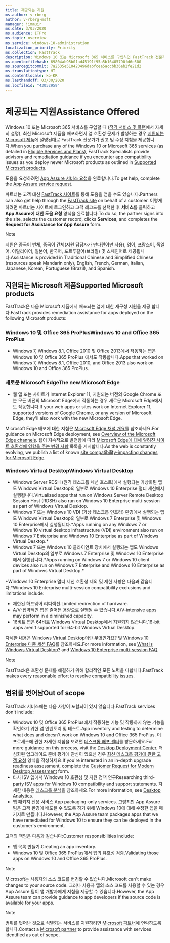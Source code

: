 ```yaml
---
title: 제공되는 지원
ms.author: v-rberg
author: v-rberg-msft
manager: jimmuir
ms.date: 3/03/2020
ms.audience: ITPro
ms.topic: overview
ms.service: windows-10-administration
localization_priority: Priority
ms.collection: FastTrack
description: Windows 10 또는 Microsoft 365 서비스를 구입하면 FastTrack 전문가가 Windows 10 및 Office 365 ProPlus를 배포하고 추가 비용 없이(적격 구독을 사용할 경우) 최신 상태로 유지하기 위한 권고 및 수정 지침을 제공합니다.
ms.openlocfilehash: 69804ab95b01ad45191f95a5b16405790fd6e500
ms.sourcegitcommit: 7a2535e510420496dabfcea5accbb36ab2fe21d2
ms.translationtype: HT
ms.contentlocale: ko-KR
ms.lasthandoff: 03/30/2020
ms.locfileid: "43052959"
---
```

# <a name="assistance-offered"></a><span data-ttu-id="59f7c-103">제공되는 지원</span><span class="sxs-lookup"><span data-stu-id="59f7c-103">Assistance Offered</span></span>  

<span data-ttu-id="59f7c-104">Windows 10 또는 Microsoft 365 서비스를 구입할 때 ([적격 서비스 및 플랜](M365-eligible-services-and-plans.md)에서 자세히 설명), 최신 Microsoft 제품을 배포하면서 앱 호환성 문제가 발생하는 경우 [지원되는 Microsoft 제품](#supported-microsoft-products)에 설명된대로 FastTrack 전문가가 권고 및 수정 지침을 제공합니다.</span><span class="sxs-lookup"><span data-stu-id="59f7c-104">When you purchase any of the Windows 10 or Microsoft 365 services (as detailed in [Eligible Services and Plans](M365-eligible-services-and-plans.md)), FastTrack Specialists provide advisory and remediation guidance if you encounter app compatibility issues as you deploy newer Microsoft products as outlined in [Supported Microsoft products](#supported-microsoft-products).</span></span>

<span data-ttu-id="59f7c-105">도움을 요청하려면 [App Assure 서비스 요청](https://go.microsoft.com/fwlink/?linkid=2022721)을 완료합니다.</span><span class="sxs-lookup"><span data-stu-id="59f7c-105">To get help, complete the [App Assure service request](https://go.microsoft.com/fwlink/?linkid=2022721).</span></span>

<span data-ttu-id="59f7c-106">파트너는 고객 대신 [FastTrack 사이트](https://go.microsoft.com/fwlink/?linkid=780698)를 통해 도움을 얻을 수도 있습니다.</span><span class="sxs-lookup"><span data-stu-id="59f7c-106">Partners can also get help through the [FastTrack site](https://go.microsoft.com/fwlink/?linkid=780698) on behalf of a customer.</span></span> <span data-ttu-id="59f7c-107">이렇게 하려면 파트너는 사이트에 로그인하고 고객 레코드를 선택한 후 **서비스**를 클릭하고 **App Assure에 대한 도움 요청** 양식을 완료합니다.</span><span class="sxs-lookup"><span data-stu-id="59f7c-107">To do so, the partner signs into the site, selects the customer record, clicks **Services**, and completes the **Request for Assistance for App Assure** form.</span></span>

> [!NOTE]
> <span data-ttu-id="59f7c-108">지원은 중국어 번체, 중국어 간체(지원 담당자가 만다린어만 사용), 영어, 프랑스어, 독일어, 이탈리아어, 일본어, 한국어, 포르투갈어(브라질) 및 스페인어로 제공됩니다.</span><span class="sxs-lookup"><span data-stu-id="59f7c-108">Assistance is provided in Traditional Chinese and Simplified Chinese (resources speak Mandarin only), English, French, German, Italian, Japanese, Korean, Portuguese (Brazil), and Spanish.</span></span> 

## <a name="supported-microsoft-products"></a><span data-ttu-id="59f7c-109">지원되는 Microsoft 제품</span><span class="sxs-lookup"><span data-stu-id="59f7c-109">Supported Microsoft products</span></span>

<span data-ttu-id="59f7c-110">FastTrack은 다음 Microsoft 제품에서 배포되는 앱에 대한 재구성 지원을 제공 합니다.</span><span class="sxs-lookup"><span data-stu-id="59f7c-110">FastTrack provides remediation assistance for apps deployed on the following Microsoft products:</span></span>

### <a name="windows-10-and-office-365-proplus"></a><span data-ttu-id="59f7c-111">Windows 10 및 Office 365 ProPlus</span><span class="sxs-lookup"><span data-stu-id="59f7c-111">Windows 10 and Office 365 ProPlus</span></span>

- <span data-ttu-id="59f7c-112">Windows 7, Windows 8.1, Office 2010 및 Office 2013에서 작동하는 앱은 Windows 10 및 Office 365 ProPlus 에서도 작동합니다.</span><span class="sxs-lookup"><span data-stu-id="59f7c-112">Apps that worked on Windows 7, Windows 8.1, Office 2010, and Office 2013 also work on Windows 10 and Office 365 ProPlus.</span></span>

### <a name="the-new-microsoft-edge"></a><span data-ttu-id="59f7c-113">새로운 Microsoft Edge</span><span class="sxs-lookup"><span data-stu-id="59f7c-113">The new Microsoft Edge</span></span>

- <span data-ttu-id="59f7c-114">웹 앱 또는 사이트가 Internet Explorer 11, 지원되는 버전의 Google Chrome 또는 모든 버전의 Microsoft Edge에서 작동하는 경우 새로운 Microsoft Edge에서도 작동합니다.</span><span class="sxs-lookup"><span data-stu-id="59f7c-114">If your web apps or sites work on Internet Explorer 11, supported versions of Google Chrome, or any version of Microsoft Edge, they'll also work with the new Microsoft Edge.</span></span>

<span data-ttu-id="59f7c-115">Microsoft Edge 배포에 대한 지침은 [Microsoft Edge 채널 개요](https://docs.microsoft.com/DeployEdge/microsoft-edge-channels)를 참조하세요.</span><span class="sxs-lookup"><span data-stu-id="59f7c-115">For guidance on Microsoft Edge deployment, see [Overview of the Microsoft Edge channels](https://docs.microsoft.com/DeployEdge/microsoft-edge-channels).</span></span> <span data-ttu-id="59f7c-116">웹이 지속적으로 발전함에 따라 [Microsoft Edge에 대해 알려진 사이트 호환성에 영향을 주는 변경 사항](https://docs.microsoft.com/microsoft-edge/web-platform/site-impacting-changes) 목록을 게시합니다.</span><span class="sxs-lookup"><span data-stu-id="59f7c-116">As the web is constantly evolving, we publish a list of known [site compatibility-impacting changes for Microsoft Edge](https://docs.microsoft.com/microsoft-edge/web-platform/site-impacting-changes).</span></span>

### <a name="windows-virtual-desktop"></a><span data-ttu-id="59f7c-117">Windows Virtual Desktop</span><span class="sxs-lookup"><span data-stu-id="59f7c-117">Windows Virtual Desktop</span></span>

- <span data-ttu-id="59f7c-118">Windows Server RDSH (원격 데스크톱 세션 호스트)에서 실행되는 가상화된 앱도 Windows Virtual Desktop의 일부로 Windows 10 Enterprise 멀티 세션에서 실행됩니다.</span><span class="sxs-lookup"><span data-stu-id="59f7c-118">Virtualized apps that run on Windows Server Remote Desktop Session Host (RDSH) also run on Windows 10 Enterprise multi-session as part of Windows Virtual Desktop.</span></span>
- <span data-ttu-id="59f7c-119">Windows 7 또는 Windows 10 VDI (가상 데스크톱 인프라) 환경에서 실행되는 앱도 Windows Virtual Desktop의 일부로 Windows 7 Enterprise 및 Windows 10 Enterprise에서 실행됩니다.\*</span><span class="sxs-lookup"><span data-stu-id="59f7c-119">Apps running on any Windows 7 or Windows 10 virtual desktop infrastructure (VDI) environment also run on Windows 7 Enterprise and Windows 10 Enterprise as part of Windows Virtual Desktop.\*</span></span>
- <span data-ttu-id="59f7c-120">Windows 7 또는 Windows 10 클라이언트 장치에서 실행되는 앱도 Windows Virtual Desktop의 일부로 Windows 7 Enterprise 및 Windows 10 Enterprise에서 실행됩니다.\*</span><span class="sxs-lookup"><span data-stu-id="59f7c-120">Apps running on Windows 7 or Windows 10 client devices also run on Windows 7 Enterprise and Windows 10 Enterprise as part of Windows Virtual Desktop.\*</span></span>

<span data-ttu-id="59f7c-121">\*Windows 10 Enterprise 멀티 세션 호환성 제외 및 제한 사항은 다음과 같습니다.</span><span class="sxs-lookup"><span data-stu-id="59f7c-121">\*Windows 10 Enterprise multi-session compatibility exclusions and limitations include:</span></span>
- <span data-ttu-id="59f7c-122">제한된 하드웨어 리디렉션.</span><span class="sxs-lookup"><span data-stu-id="59f7c-122">Limited redirection of hardware.</span></span>
- <span data-ttu-id="59f7c-123">A/V-집약적인 앱은 줄어든 용량으로 실행될 수 있습니다.</span><span class="sxs-lookup"><span data-stu-id="59f7c-123">A/V-intensive apps may perform in a diminished capacity.</span></span>
- <span data-ttu-id="59f7c-124">16비트 앱은 64비트 Windows Virtual Desktop에서 지원되지 않습니다.</span><span class="sxs-lookup"><span data-stu-id="59f7c-124">16-bit apps aren't supported for 64-bit Windows Virtual Desktop.</span></span>

<span data-ttu-id="59f7c-125">자세한 내용은 [Windows Virtual Desktop이란 무엇인가요?](https://docs.microsoft.com/azure/virtual-desktop/overview) 및 [Windows 10 Enterprise 다중 세션 FAQ](https://docs.microsoft.com/azure/virtual-desktop/windows-10-multisession-faq)를 참조하세요.</span><span class="sxs-lookup"><span data-stu-id="59f7c-125">For more information, see [What is Windows Virtual Desktop?](https://docs.microsoft.com/azure/virtual-desktop/overview) and [Windows 10 Enterprise multi-session FAQ](https://docs.microsoft.com/azure/virtual-desktop/windows-10-multisession-faq).</span></span>

> [!NOTE]
> <span data-ttu-id="59f7c-126">FastTrack은 호환성 문제를 해결하기 위해 합리적인 모든 노력을 다합니다.</span><span class="sxs-lookup"><span data-stu-id="59f7c-126">FastTrack makes every reasonable effort to resolve compatibility issues.</span></span> 

## <a name="out-of-scope"></a><span data-ttu-id="59f7c-127">범위를 벗어남</span><span class="sxs-lookup"><span data-stu-id="59f7c-127">Out of scope</span></span>

<span data-ttu-id="59f7c-128">FastTrack 서비스에는 다음 사항이 포함되어 있지 않습니다.</span><span class="sxs-lookup"><span data-stu-id="59f7c-128">FastTrack services don't include:</span></span>
- <span data-ttu-id="59f7c-129">Windows 10 및 Office 365 ProPlus에서 작동하는 기능 및 작동하지 않는 기능을 확인하기 위한 앱 인벤토리 및 테스트.</span><span class="sxs-lookup"><span data-stu-id="59f7c-129">App inventory and testing to determine what does and doesn't work on Windows 10 and Office 365 ProPlus.</span></span> <span data-ttu-id="59f7c-130">이 프로세스에 관한 자세한 지침을 보려면 [데스크톱 배포 센터](https://go.microsoft.com/fwlink/?linkid=2080140)를 방문하세요.</span><span class="sxs-lookup"><span data-stu-id="59f7c-130">For more guidance on this process, visit the [Desktop Deployment Center](https://go.microsoft.com/fwlink/?linkid=2080140).</span></span> <span data-ttu-id="59f7c-131">더 심화된 업그레이드 준비 평가에 관심이 있으신 경우 [최신 데스크톱 평가에 관한 고객 요청](https://go.microsoft.com/fwlink/?linkid=2053818) 양식을 작성하세요.</span><span class="sxs-lookup"><span data-stu-id="59f7c-131">If you're interested in an in-depth upgrade readiness assessment, complete the [Customer Request for Modern Desktop Assessment](https://go.microsoft.com/fwlink/?linkid=2053818) form.</span></span>
- <span data-ttu-id="59f7c-132">타사 ISV 앱에서 Windows 10 호환성 및 지원 정책 연구</span><span class="sxs-lookup"><span data-stu-id="59f7c-132">Researching third-party ISV apps for Windows 10 compatibility and support statements.</span></span> <span data-ttu-id="59f7c-133">자세한 내용은 [데스크톱 분석](https://docs.microsoft.com/sccm/desktop-analytics/overview)을 참조하세요.</span><span class="sxs-lookup"><span data-stu-id="59f7c-133">For more information, see [Desktop Analytics](https://docs.microsoft.com/sccm/desktop-analytics/overview).</span></span>
- <span data-ttu-id="59f7c-134">앱 패키지 전용 서비스.</span><span class="sxs-lookup"><span data-stu-id="59f7c-134">App packaging-only services.</span></span> <span data-ttu-id="59f7c-135">그렇지만 App Assure 팀은 고객 환경에 배포될 수 있도록 하기 위해 WIndows 10에 대해 수정한 앱을 패키지로 만듭니다.</span><span class="sxs-lookup"><span data-stu-id="59f7c-135">However, the App Assure team packages apps that we have remediated for Windows 10 to ensure they can be deployed in the customer's environment.</span></span>

<span data-ttu-id="59f7c-136">고객의 책임은 다음과 같습니다:</span><span class="sxs-lookup"><span data-stu-id="59f7c-136">Customer responsibilities include:</span></span>
- <span data-ttu-id="59f7c-137">앱 목록 만들기.</span><span class="sxs-lookup"><span data-stu-id="59f7c-137">Creating an app inventory.</span></span>
- <span data-ttu-id="59f7c-138">Windows 10 및 Office 365 ProPlus에서 앱의 유효성 검증.</span><span class="sxs-lookup"><span data-stu-id="59f7c-138">Validating those apps on Windows 10 and Office 365 ProPlus.</span></span>

> [!NOTE]
> <span data-ttu-id="59f7c-139">Microsoft는 사용자의 소스 코드를 변경할 수 없습니다.</span><span class="sxs-lookup"><span data-stu-id="59f7c-139">Microsoft can't make changes to your source code.</span></span> <span data-ttu-id="59f7c-140">그러나 사용자 앱의 소스 코드를 사용할 수 있는 경우 App Assure 팀이 앱 개발자에게 지침을 제공할 수 있습니다.</span><span class="sxs-lookup"><span data-stu-id="59f7c-140">However, the App Assure team can provide guidance to app developers if the source code is available for your apps.</span></span>

> [!NOTE]
> <span data-ttu-id="59f7c-141">범위를 벗어난 것으로 식별되는 서비스를 지원하려면 [Microsoft 파트너](https://go.microsoft.com/fwlink/?linkid=2080150)에 연락하도록 합니다.</span><span class="sxs-lookup"><span data-stu-id="59f7c-141">Contact a [Microsoft partner](https://go.microsoft.com/fwlink/?linkid=2080150) to provide assistance with services identified as out of scope.</span></span>


